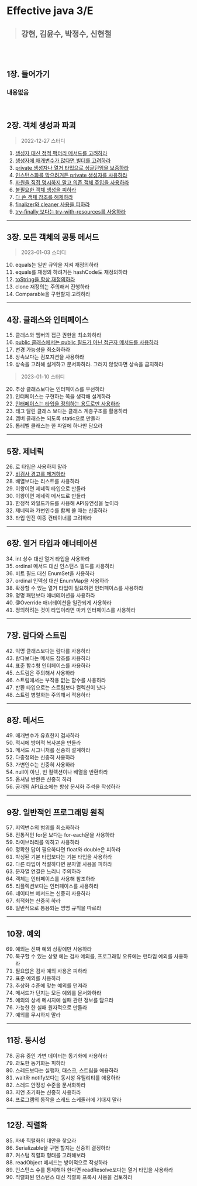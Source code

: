 # Effective java 3/E

> ## **강현, 김윤수, 박정수, 신현철**

</br></br>

## **1장. 들어가기**

### 내용없음

</br>

## **2장. 객체 생성과 파괴**

> 2022-12-27 스터디

1.  [생성자 대신 정적 팩터리 메서드를 고려하라](./chapter_01/item_01.md)
2.  [생성자에 매개변수가 많다면 빌더를 고려하라](./chapter_01/item_02.md)
3.  [private 생성자나 열거 타입으로 싱글턴임을 보증하라](./chapter_01/item_03.md)
4.  [인스턴스화를 막으려거든 private 생성자를 사용하라](./chapter_01/item_04.md)
5.  [자원을 직접 명시하지 말고 의존 객체 주입을 사용하라](./chapter_01/item_05.md)
6.  [불필요한 객체 생성을 피하라](./chapter_01/item_06.md)
7.  [다 쓴 객체 참조를 해제하라](./chapter_01/item_07.md)
8.  [finalizer와 cleaner 사용을 피하라](./chapter_01/item_08.md)
9.  [try-finally 보다는 try-with-resources를 사용하라](./chapter_01/item_09.md)

---

## **3장. 모든 객체의 공통 메서드**

> 2023-01-03 스터디

10. equals는 일반 규약을 지켜 재정의하라
11. equals를 재정의 하려거든 hashCode도 재정의하라
12. [toString을 항상 재정의하라](./chapter_02/item_12.md)
13. clone 재정의는 주의해서 진행하라
14. Comparable을 구현할지 고려하라

---

## **4장. 클래스와 인터페이스**

15. 클래스와 멤버의 접근 권한을 최소화하라
16. [public 클래스에서는 public 필드가 아닌 접근자 메서드를 사용하라](./chapter_03/item_16.md)
17. 변경 가능성을 최소화하라
18. 상속보다는 컴포지션을 사용하라
19. 상속을 고려해 설계하고 문서화하라. 그러지 않았따면 상속을 금지하라

> 2023-01-10 스터디

20. 추상 클래스보다는 인터페이스를 우선하라
21. 인터페이스는 구현하는 쪽을 생각해 설계하라
22. [인터페이스는 타입을 정의하는 용도로만 사용하라](./chapter_03/item_22.md)
23. 태그 달린 클래스 보다는 클래스 계층구조를 활용하라
24. 멤버 클래스는 되도록 static으로 만들라
25. 톱레벨 클래스는 한 파일에 하나만 담으라

---

## **5장. 제네릭**

26. 로 타입은 사용하지 말라
27. [비검사 경고를 제거하라](./chapter_05/item_27.md)
28. 배열보다는 리스트를 사용하라
29. 이왕이면 제네릭 타입으로 만들라
30. 이왕이면 제네릭 메서드로 만들라
31. 한정적 와일드카드를 사용해 API유연성을 높이라
32. 제네릭과 가변인수를 함께 쓸 때는 신중하라
33. 타입 안전 이종 컨테이너를 고려하라

---

## **6장. 열거 타입과 애너테이션**

34. int 상수 대신 열거 타입을 사용하라
35. ordinal 메서드 대신 인스턴스 필드를 사용하라
36. 비트 필드 대신 EnumSet을 사용하라
37. ordinal 인덱싱 대신 EnumMap을 사용하라
38. 확장할 수 있는 열거 타입이 필요하면 인터페이스를 사용하라
39. 명명 패턴보다 애너테이션을 사용하라
40. @Override 애너테이션을 일관되게 사용하라
41. 정의하려는 것이 타입이라면 마커 인터페이스를 사용하라

---

## **7장. 람다와 스트림**

42. 익명 클래스보다는 람다를 사용하라
43. 람다보다는 메서드 참조를 사용하라
44. 표준 함수형 인터페이스를 사용하라
45. 스트림은 주의해서 사용하라
46. 스트림에서는 부작용 없는 함수를 사용하라
47. 반환 타입으로는 스트림보다 컬렉션이 낫다
48. 스트림 병렬화는 주의해서 적용하라

---

## **8장. 메서드**

49. 매개변수가 유효한지 검사하라
50. 적시에 방어적 복사본을 만들라
51. 메서드 시그니처를 신중히 설계하라
52. 다중정의는 신중히 사용하라
53. 가변인수는 신중히 사용하라
54. null이 아닌, 빈 컬렉션이나 배열을 반환하라
55. 옵셔널 반환은 신중히 하라
56. 공개됨 API요소에는 항상 문서화 주석을 작성하라

---

## **9장. 일반적인 프로그래밍 원칙**

57. 지역변수의 범위를 최소화하라
58. 전통적인 for문 보다는 for-each문을 사용하라
59. 라이브러리를 익히고 사용하라
60. 정확한 답이 필요하다면 float와 double은 피하라
61. 박싱된 기본 타입보다는 기본 타입을 사용하라
62. 다른 타입이 적절하다면 문자열 사용을 피하라
63. 문자열 연결은 느리니 주의하라
64. 객체는 인터페이스를 사용해 참조하라
65. 리플렉션보다는 인터페이스를 사용하라
66. 네이티브 메서드는 신중히 사용하라
67. 최적화는 신중히 하라
68. 일반적으로 통용되는 명명 규칙을 따르라

---

## **10장. 예외**

69. 예외는 진짜 예외 상황에만 사용하라
70. 복구할 수 있는 상황 에는 검사 예외를, 프로그래밍 오류에는 런타임 예외를 사용하라
71. 필요없은 검사 예외 사용은 피하라
72. 표준 예외를 사용하라
73. 추상화 수준에 맞는 예외를 던져라
74. 메서드가 던지는 모든 예외를 문서화하라
75. 예외의 상세 메시지에 실패 관련 정보를 담으라
76. 가능한 한 실패 원자적으로 만들라
77. 예외를 무시하지 말라

---

## **11장. 동시성**

78. 공유 중인 가변 데이터는 동기화에 사용하라
79. 과도한 동기화는 피하라
80. 스레드보다는 실행자, 태스크, 스트림을 애용하라
81. wait와 notify보다는 동시성 유틸리티를 애용하라
82. 스레드 안정성 수준을 문서화하라
83. 지연 초기화는 신중히 사용하라
84. 프로그램의 동작을 스레드 스케줄러에 기대지 말라

---

## **12장. 직렬화**

85. 자바 직렬화의 대안을 찾으라
86. Serializable을 구현 할지는 신중히 결정하라
87. 커스텀 직렬화 형태를 고려해보라
88. readObject 메서드는 방어적으로 작성하라
89. 인스턴스 수를 통제해야 한다면 readResolve보다는 열거 타입을 사용하라
90. 직렬화된 인스턴스 대신 직렬화 프록시 사용을 검토하라
